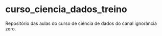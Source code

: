 # curso_ciencia_dados_treino
Repositório das aulas do curso de ciência de dados do canal ignorância zero.
